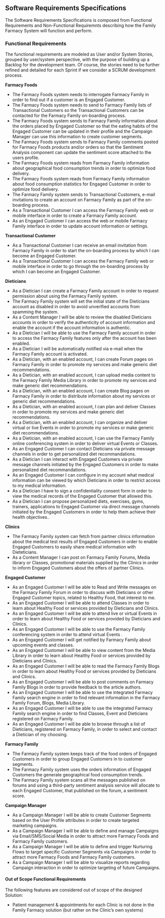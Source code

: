 ## Software Requirements Specifications
The Software Requirements Specifications is composed from Functional Requirements and Non-Functional Requiremnts describing how the Family Farmacy System will function and perform.

### Functional Requirements
The functional requirements are modeled as User and/or System Stories, grouped by user/system perspective, with the purpose of building up a Backlog for the development team. Of course, the stories need to be further refined and detailed for each Sprint if we consider a SCRUM development process.

**Farmacy Foods**
  - The Farmacy Foods system needs to interrogate Farmacy Family in order to find out if a customer is an Engaged Customer.
  - The Farmacy Foods system needs to send to Farmacy Family lists of Transactional Customers so the Transactional Customers can be contacted for the Farmacy Family on-boarding process.
  - The Farmacy Foods system sends to Farmacy Family information about the orders placed by Engaged Customer so that the eating habits of the Engaged Customer can be updated in their profile and the Campaign Manager can use this information to create customer segments.
  - The Farmacy Foods system sends to Farmacy Family comments posted for Farmacy Foods products and/or orders so that the Sentiment Analysis component can update the sentiment score attached to the users profile.
  - The Farmacy Foods system reads from Farmacy Family information about geographical food consumption trends in order to optimize food delivery.
  - The Farmacy Foods system reads from Farmacy Family information about food consumption statistics for Engaged Customer in order to optimize food delivery.
  - The Farmacy Family system sends to Transactional Customers, e-mail invitations to create an account on Farmacy Family as part of the on-boarding process.
  - As a Transactional Customer I can access the Farmacy Family web or mobile interface in order to create a Farmacy Family account.
  - As an Engaged Customer I can access the web or mobile Farmacy Family interface in order to update account information or settings.

**Transactional Customer**
  - As a Transactional Customer I can receive an email invitation from Farmacy Family in order to start the on-boarding process by which I can become an Engaged Customer.
  - As a Transactional Customer I can access the Farmacy Family web or mobile interface in order to go through the on-boarding process by which I can become an Engaged Customer.

**Dieticians**
  - As a Dietician I can create a Farmacy Family account in order to request permission about using the Farmacy Family system.
  - The Farmacy Family system will set the initial state of the Dieticians account as disabled in order to avoid unverified accounts from spamming the system.
  - As a Content Manager I will be able to review the disabled Dieticians accounts in order to verify the authenticity of account information and enable the account if the account information is authentic.
  - As a Dietician I will be able to use the Farmacy Family account in order to access the Farmacy Family features only after the account has been enabled.
  - As a Dietician I will be automatically notified via e-mail when the Farmacy Family account is activated.
  - As a Dietician, with an enabled account, I can create Forum pages on Farmacy Family in order to promote my services and make generic diet recommendations.
  - As a Dietician, with an enabled account, I can upload media content to the Farmacy Family Media Library in order to promote my services and make generic diet recommendations.
  - As a Dietician, with an enabled account, I can create Blog pages on Farmacy Family in order to distribute information about my services or generic diet recommendations.
  - As a Dietician, with an enabled account, I can plan and deliver Classes in order to promote my services and make generic diet recommendations.
  - As a Dietician, with an enabled account, I can organize and deliver virtual or live Events in order to promote my services or make generic diet recommendations.
  - As a Dietician, with an enabled account, I can use the Farmacy Family online conferencing system in order to deliver virtual Events or Classes.
  - As an Engaged Customer I can contact Dieticians via private message channels in order to get personalized diet recommandations.
  - As a Dietician I can interact with Engaged Customers via private message channels initiated by the Engaged Customers in order to make personalized diet recommandations.
  - As an Engaged Customer I can configure in my account what medical information can be viewed by which Dieticians in order to restrict access to my medical information.
  - As a Dietician I have to sign a confidentiality consent form in order to view the medical records of the Engaged Customer that allowed this.
  - As a Dietician I can propose personalized diets, exercises, gyms, trainers, applications to Engaged Customer via direct message channels initiated by the Engaged Customers in order to help them achieve their health objectives..

**Clinics**
  - The Farmacy Family system can fetch from partner clinics information about the medical test results of Engaged Customers in order to enable Engaged Customers to easily share medical information with Dieteticians.
  - As a Content Manager I can post on Farmacy Family Forums, Media library or Classes, promotional materials supplied by the Clinics in order to inform Engaged Customers about the offers of partner Clinics.

**Engaged Customer**
  - As an Engaged Customer I will be able to Read and Write messages on the Farmacy Family Forum in order to discuss with Dieticians or other Engaged Customer topics, related to Healthy Food, that interest to me.
  - As an Engaged Customer I will be able to attend Classes  in order to learn about Healthy Food or services provided by Dieticians and Clinics.
  - As an Engaged Customer I will be able to attend live or virtual Events in order to learn about Healthy Food or services provided by Dieticians and Clinics.
  - As an Engaged Customer I will be able to use the Farmacy Family conferencing system in order to attend virtual Events .
  - As an Engaged Customer I will get notified by Farmacy Family about upcoming events and classes.
  - As an Engaged Customer I will be able to view content from the Media Library in order to learn about Healthy Food or services provided by Dieticians and Clinics.
  - As an Engaged Customer I will be able to read the Farmacy Family Blogs in order to learn about Healthy Food or services provided by Dieticians and Clinics.
  - As an Engaged Customer I will be able to post comments on Farmacy Family Blogs in order to provide feedback to the article authors.
  - As an Engaged Customer I will be able to use the integrated Farmacy Family search engine in order to find relevant information in the Farmacy Family Forum, Blogs, Media Library.
  - As an Engaged Customer I will be able to use the integrated Farmacy Family search engine in order to find Classes, Event and Dieticians registered on Farmacy Family.
  - As an Engaged Customer I will be able to browse through a list of Dieticians, registered on Farmacy Family, in order to select and contact a Dietician of my choosing.

**Farmacy Family**
  - The Farmacy Family system keeps track of the food orders of Engaged Customers in order to group Engaged Customers in to customer segments.
  - The Farmacy Family system uses the orders information of Engaged Customers the generate geographical food consumption trends.
  - The Farmacy Family system scans all the messages published on forums and using a third-party sentiment analysis service will allocate to each Engaged Customer, that published on the forum, a sentiment score.

**Campaign Manager**
  - As a Campaign Manager I will be able to create Customer Segments based on the User Profile attributes in order to create targeted marketing campaigns.
  - As a Campaign Manager I will be able to define and manage Campaigns via Email/SMS/Social Media in order to attract more Farmacy Foods and Farmacy Family customers.
  - As a Campaign Manager I will be able to define and trigger Nurturing Flows to target specific Customer Segments via Campaigns  in order to attract more Farmacy Foods and Farmacy Family  customers.
  - As a Campaign Manager I will be able to visualize reports regarding Campaign interaction in order to optimize targeting of future Campaigns.

#### Out of Scope Functional Requirements
The following features are considered out of scope of the designed Solution:
- Patient management & appointments for each Clinic is not done in the Family Farmacy solution (but rather on the Clinic’s own systems)
